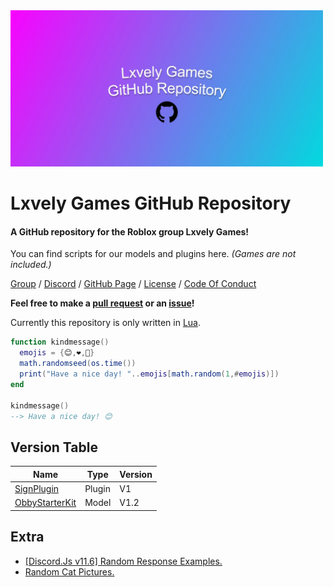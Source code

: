 <img src="Extras/repository-open-graph-template (1).jpg" width="500">

# Lxvely Games GitHub Repository 
#### A GitHub repository for the Roblox group Lxvely Games!
You can find scripts for our models and plugins here. *(Games are not included.)*

[Group](https://www.roblox.com/groups/8768440/Lxvely-Games#!/about) / [Discord](https://discord.gg/gXnQsR7su3) / [GitHub Page](https://jacobhumston.github.io/LxvelyGames/) / [License](https://github.com/jacobhumston/LxvelyGames/blob/Main/LICENSE) / [Code Of Conduct](https://github.com/jacobhumston/LxvelyGames/blob/Main/CODE_OF_CONDUCT.md)

**Feel free to make a [pull request](https://github.com/jacobhumston/LxvelyGames/pulls) or an [issue](https://github.com/jacobhumston/LxvelyGames/issues)!**

Currently this repository is only written in [Lua](https://www.lua.org/).
```lua
function kindmessage()
  emojis = {😊,❤️,🙂}
  math.randomseed(os.time())
  print("Have a nice day! "..emojis[math.random(1,#emojis)])
end

kindmessage()
--> Have a nice day! 😊
```

## Version Table
Name | Type | Version
------------ | ------------ | ------------
[SignPlugin](https://www.roblox.com/library/6304018498) | Plugin | V1
[ObbyStarterKit](https://www.roblox.com/library/6516383538/) | Model | V1.2

## Extra

- [[Discord.Js v11.6] Random Response Examples.](https://gist.github.com/jacobhumston/08c5f7adf32368bb01d164faeed5acc5)
- [Random Cat Pictures.](https://github.com/jacobhumston/LxvelyGames/tree/Main/Extras/RandomCatPics) 
